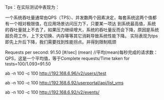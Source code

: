 Tps：在实际测试中表现为：

一个系统吞吐量通常由QPS（TPS）、并发数两个因素决定，每套系统这两个值都有一个相对极限值，在应用场景访问压力下，只要某一项达 到系统最高值，系统的吞吐量就上不去了，如果压力继续增大，系统的吞吐量反而会下降，原因是系统超负荷工作，上下文切换、内存等等其它消耗导致系统性能下降。
实际表现为tps即先上升后下降，我们需要找到性能拐点。并得到限制瓶颈






Requests per second: 91.50 [#/sec] (mean) //平均(mean)每秒完成的请求数：QPS，这是一个平均值，等于Complete requests/Time taken for tests=100/1.093=91.50







ab -n 100 -c 100 http://192.168.6.96/v2/users//test



ab -n 100 -c 100 http://192.168.6.92/userportal/api/list_vms








ab -n 100 -c 100 http://192.168.6.92/v2/events/
